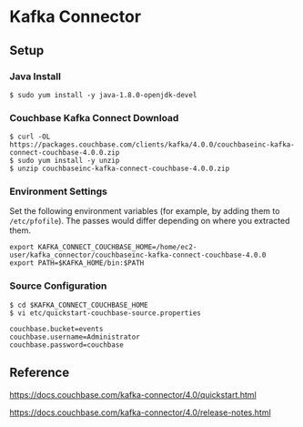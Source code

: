 # Kafka Connector

## Setup

### Java Install

```
$ sudo yum install -y java-1.8.0-openjdk-devel
```


### Couchbase Kafka Connect Download

```
$ curl -OL https://packages.couchbase.com/clients/kafka/4.0.0/couchbaseinc-kafka-connect-couchbase-4.0.0.zip
$ sudo yum install -y unzip
$ unzip couchbaseinc-kafka-connect-couchbase-4.0.0.zip 
```

### Environment Settings

Set the following environment variables (for example, by adding them to `/etc/pfofile`). The passes would differ depending on where you extracted them.
```
export KAFKA_CONNECT_COUCHBASE_HOME=/home/ec2-user/kafka_connector/couchbaseinc-kafka-connect-couchbase-4.0.0
export PATH=$KAFKA_HOME/bin:$PATH
```


### Source Configuration

```
$ cd $KAFKA_CONNECT_COUCHBASE_HOME
$ vi etc/quickstart-couchbase-source.properties 
```
```
couchbase.bucket=events
couchbase.username=Administrator
couchbase.password=couchbase
```


## Reference

https://docs.couchbase.com/kafka-connector/4.0/quickstart.html

https://docs.couchbase.com/kafka-connector/4.0/release-notes.html
